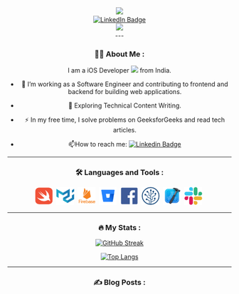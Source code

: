 <div id="header" align="center">
  <img src="https://media.giphy.com/media/dwGJLOdbWULVRIBBfz/giphy.gif" width="100"/>
</div>
<div id="badges" align="center">
   <a href="https://www.linkedin.com/in/ashwani-k-ios-developer/">
    <img src="https://img.shields.io/badge/LinkedIn-blue?style=for-the-badge&logo=linkedin&logoColor=white" alt="LinkedIn Badge"/>
  </a>
<div id="header" align="center">
  <img src="https://komarev.com/ghpvc/?username=RashDash&style=flat-square&color=blue" width="100"/>
</div>
---

### :technologist: About Me :
I am a iOS Developer <img src="https://media.giphy.com/media/WUlplcMpOCEmTGBtBW/giphy.gif" width="30"> from India.
- :telescope: I’m working as a Software Engineer and contributing to frontend and backend for building web applications.

- :seedling: Exploring Technical Content Writing.

- :zap: In my free time, I solve problems on GeeksforGeeks and read tech articles.

- :mailbox:How to reach me: [![Linkedin Badge](https://img.shields.io/badge/-kakbar-blue?style=flat&logo=Linkedin&logoColor=white)](your-linkedin-url)
---

### :hammer_and_wrench: Languages and Tools :
  <div>
  <img src="https://github.com/devicons/devicon/blob/master/icons/swift/swift-original.svg" title="Swift" alt="React" width="40" height="40"/>&nbsp;
  <img src="https://github.com/devicons/devicon/blob/master/icons/materialui/materialui-original.svg" title="Material UI" alt="Material UI" width="40" height="40"/>&nbsp;
  <img src="https://github.com/devicons/devicon/blob/master/icons/firebase/firebase-plain-wordmark.svg" title="Firebase" alt="Firebase" width="40" height="40"/>&nbsp;
  <img src="https://github.com/devicons/devicon/blob/master/icons/bitbucket/bitbucket-original.svg" title="Bitbucket" alt="Bitbucket" width="40" height="40"/>&nbsp;
      <img src="https://github.com/devicons/devicon/blob/master/icons/facebook/facebook-original.svg" title="Facebook" alt="Facebook" width="40" height="40"/>&nbsp;
      <img src="https://github.com/devicons/devicon/blob/master/icons/sourcetree/sourcetree-original.svg" title="Sourcetree" alt="Facebook" width="40" height="40"/>&nbsp;
      <img src="https://github.com/devicons/devicon/blob/master/icons/xcode/xcode-original.svg" title="Xcode" alt="Facebook" width="40" height="40"/>&nbsp;
      <img src="https://github.com/devicons/devicon/blob/master/icons/slack/slack-original.svg" title="Xcode" alt="Slack" width="40" height="40"/>&nbsp;


    
</div>
  
  ---

### :fire: My Stats :
  
  
[![GitHub Streak](http://github-readme-streak-stats.herokuapp.com?user=RashDash&theme=blueberry&date_format=M%20j%5B%2C%20Y%5D)](https://git.io/streak-stats)
  
[![Top Langs](https://github-readme-stats.vercel.app/api/top-langs/?username=RashDash&layout=compact&theme=vision-friendly-dark)](https://github.com/anuraghazra/github-readme-stats)
  
  ---

### :writing_hand: Blog Posts :
<!-- BLOG-POST-LIST:START -->
<!-- BLOG-POST-LIST:END -->
